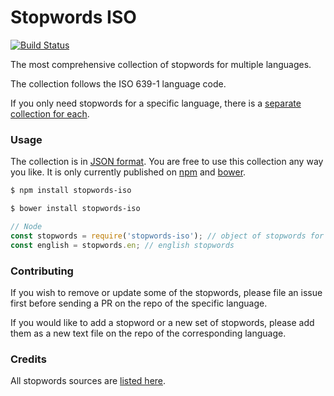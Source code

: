 Stopwords ISO
=======

[![Build Status](https://travis-ci.org/stopwords-iso/stopwords-iso.svg?branch=master)](https://travis-ci.org/stopwords-iso/stopwords-iso)

The most comprehensive collection of stopwords for multiple languages.

The collection follows the ISO 639-1 language code.

If you only need stopwords for a specific language, there is a [separate collection for each](https://github.com/stopwords-iso).

### Usage

The collection is in [JSON format](https://raw.githubusercontent.com/stopwords-iso/stopwords-iso/master/stopwords-iso.json).
You are free to use this collection any way you like.
It is only currently published on [npm](https://www.npmjs.com/stopwords-iso) and [bower](https://bower.io).

```sh
$ npm install stopwords-iso
```

```sh
$ bower install stopwords-iso
```

```js
// Node
const stopwords = require('stopwords-iso'); // object of stopwords for multiple languages
const english = stopwords.en; // english stopwords
```

### Contributing

If you wish to remove or update some of the stopwords, please file an issue first before sending a PR on the repo of the specific language.

If you would like to add a stopword or a new set of stopwords, please add them as a new text file on the repo of the corresponding language.

### Credits

All stopwords sources are [listed here](https://github.com/stopwords-iso/stopwords-iso/blob/master/CREDITS.md).
